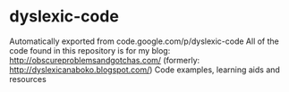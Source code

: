 # dyslexic-code
Automatically exported from code.google.com/p/dyslexic-code
All of the code found in this repository is for my blog: http://obscureproblemsandgotchas.com/ (formerly: http://dyslexicanaboko.blogspot.com/)
Code examples, learning aids and resources
